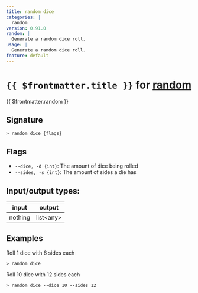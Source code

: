 ```yaml
---
title: random dice
categories: |
  random
version: 0.91.0
random: |
  Generate a random dice roll.
usage: |
  Generate a random dice roll.
feature: default
---
```

<!-- This file is automatically generated. Please edit the command in https://github.com/nushell/nushell instead. -->

# `{{ $frontmatter.title }}` for [random](/commands/categories/random.md)

<div class='command-title'>{{ $frontmatter.random }}</div>

## Signature

```> random dice {flags} ```

## Flags

 -  `--dice, -d {int}`: The amount of dice being rolled
 -  `--sides, -s {int}`: The amount of sides a die has


## Input/output types:

| input   | output    |
| ------- | --------- |
| nothing | list\<any\> |

## Examples

Roll 1 dice with 6 sides each
```nu
> random dice

```

Roll 10 dice with 12 sides each
```nu
> random dice --dice 10 --sides 12

```
